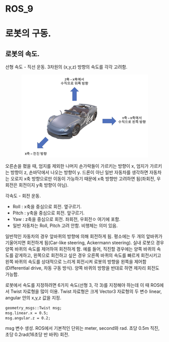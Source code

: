 ROS_9
=====
# 로봇의 구동.  
## 로봇의 속도.    

선형 속도 - 직선 운동. 3차원의 (x,y,z) 방향의 속도를 각각 고려함. 
<p align="center"><img src = "./images/linear.png" width = "400"  title = "linear"></p>

오른손을 폈을 때, 엄지를 제외한 나머지 손가락들이 가르키는 방향이 x, 엄지가 가르키는 방향이 z, 손바닥에서 나오는 방향이 y.
드론이 아닌 일반 자동차를 생각하면 자동차는 오로지 x축 방향으로만 이동이 가능하기 때문에 x축 방향만 고려하면 됨(좌회전, 우회전은 회전이지 y축 방향이 아님). 

각속도 - 회전 운동.
  - Roll : x축을 중심으로 회전. 옆구르기. 
  - Pitch : y축을 중심으로 회전. 앞구르기. 
  - Yaw : z축을 중심으로 회전. 좌회전, 우회전ㅇ 여기에 포함. 
  - 일반 자동차는 Roll, Pitch 고려 안함. 비행체는 의미 있음. 


일반적인 자동차의 경우 앞바퀴의 방향에 의해 회전하게 됨. 평소에는 두 개의 앞바퀴가 기울어지면 회전하게 됨(Car-like steering, Ackermann steering). 실내 로봇으 경우 양쪽 바퀴의 속도를 제어하여 회전하게 함. 예를 들어, 직진할 경우에는 양쪽 바퀴의 속도를 같게하고, 왼쪽으로 회전하고 싶은 경우 오른쪽 바퀴의 속도를 빠르게 회전시키고 왼쪽 바퀴의 속도를 상대적으로 느리게 회전시켜 로봇의 방향을 왼쪽을 제어함(Differential drive, 차동 구동 방식). 양쪽 바퀴의 방향을 반대로 하면 제자리 회전도 가능함. 


로봇에서 속도를 지정하려면 6가지 속도(선형 3, 각 3)를 지정해야 하는데 이 때 ROS에서 Twist 자료형을 많이 이용. 
Twist 자료형은 크게 Vector3 자료형의 두 변수 linear, angular 안의 x,y,z 값을 지정.
```
geometry_msgs::Twist msg;
msg.linear.x = 0.5;
msg.angular.z = 0.2;
```
msg 변수 생성. ROS에서 기본적인 단위는 meter, second와 rad.
초당 0.5m 직진, 초당 0.2rad(16초당 반 바퀴) 회전. 
